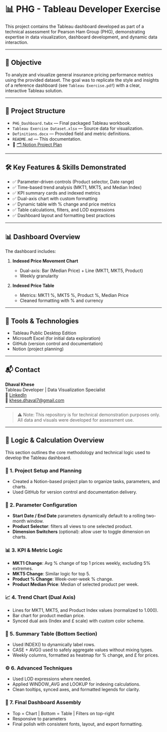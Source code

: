 # 📊 PHG - Tableau Developer Exercise

This project contains the Tableau dashboard developed as part of a technical assessment for Pearson Ham Group (PHG), demonstrating expertise in data visualization, dashboard development, and dynamic data interaction.

---

## 🧠 Objective

To analyze and visualize general insurance pricing performance metrics using the provided dataset. The goal was to replicate the style and insights of a reference dashboard (see `Tableau Exercise.pdf`) with a clear, interactive Tableau solution.

---

## 📁 Project Structure

- `PHG_Dashboard.twbx` — Final packaged Tableau workbook.
- `Tableau Exercise Dataset.xlsx` — Source data for visualization.
- `Definitions.docx` — Provided field and metric definitions.
- `README.md` — This documentation.
- 📌 [🗂️ Notion Project Plan](https://www.notion.so/Tableau-Task-PHG-1fae4352bc7e801f879af1a86d7e7e47)

---

## 🛠️ Key Features & Skills Demonstrated

- ✅ Parameter-driven controls (Product selector, Date range)
- ✅ Time-based trend analysis (MKT1, MKT5, and Median Index)
- ✅ KPI summary cards and indexed metrics
- ✅ Dual-axis chart with custom formatting
- ✅ Dynamic table with % change and price metrics
- ✅ Table calculations, filters, and LOD expressions
- ✅ Dashboard layout and formatting best practices

---

## 📊 Dashboard Overview

The dashboard includes:

1. **Indexed Price Movement Chart**  
   - Dual-axis: Bar (Median Price) + Line (MKT1, MKT5, Product)
   - Weekly granularity

2. **Indexed Price Table**  
   - Metrics: MKT1 %, MKT5 %, Product %, Median Price
   - Cleaned formatting with % and currency

---

## 🧩 Tools & Technologies

- Tableau Public Desktop Edition
- Microsoft Excel (for initial data exploration)
- GitHub (version control and documentation)
- Notion (project planning)

---

## 📬 Contact

**Dhaval Khese**  
Tableau Developer | Data Visualization Specialist  
🔗 [LinkedIn](https://www.linkedin.com/in/dhaval-khese/)  
📧 khese.dhaval7@gmail.com

---

> ⚠️ Note: This repository is for technical demonstration purposes only. All data and visuals were developed for assessment use.
---

## 📘 Logic & Calculation Overview

This section outlines the core methodology and technical logic used to develop the Tableau dashboard.

### 🔧 1. Project Setup and Planning
- Created a Notion-based project plan to organize tasks, parameters, and charts.
- Used GitHub for version control and documentation delivery.

### 🧩 2. Parameter Configuration
- **Start Date / End Date** parameters dynamically default to a rolling two-month window.
- **Product Selector**: filters all views to one selected product.
- **Dimension Switchers** (optional): allow user to toggle dimension on charts.

### 📊 3. KPI & Metric Logic
- **MKT1 Change**: Avg % change of top 1 prices weekly, excluding 5% extremes.
- **MKT5 Change**: Similar logic for top 5.
- **Product % Change**: Week-over-week % change.
- **Product Median Price**: Median of selected product per week.

### 📈 4. Trend Chart (Dual Axis)
- Lines for MKT1, MKT5, and Product Index values (normalized to 1.000).
- Bar chart for product median price.
- Synced dual axis (Index and £ scale) with custom color scheme.

### 📑 5. Summary Table (Bottom Section)
- Used INDEX() to dynamically label rows.
- CASE + AVG() used to safely aggregate values without mixing types.
- Weekly columns, formatted as heatmap for % change, and £ for prices.

### ⚙️ 6. Advanced Techniques
- Used LOD expressions where needed.
- Applied WINDOW_AVG and LOOKUP for indexing calculations.
- Clean tooltips, synced axes, and formatted legends for clarity.

### 🧩 7. Final Dashboard Assembly
- Top = Chart | Bottom = Table | Filters on top-right
- Responsive to parameters
- Final polish with consistent fonts, layout, and export formatting.

